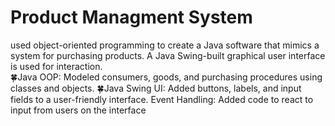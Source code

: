 # Product Managment System
used object-oriented programming to create a Java software that mimics a system
for purchasing products. A Java Swing-built graphical user interface is used for
interaction. <br>
 🍀Java OOP: Modeled consumers, goods, and purchasing procedures using classes and
    objects.
 🍀Java Swing UI: Added buttons, labels, and input fields to a user-friendly interface.
    Event Handling: Added code to react to input from users on the interface
